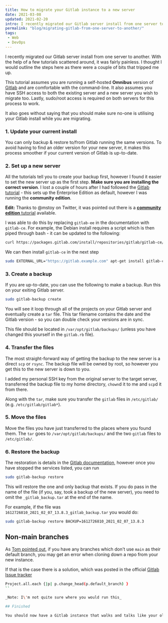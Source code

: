 ```yaml
---
title: How to migrate your Gitlab instance to a new server
date: 2021-03-08
updated: 2021-02-20
intro: I recently migrated our Gitlab server install from one server to another. With the help of a few tutorials it was fairly painless, however I thought I would outline the steps here
permalink: "blog/migrating-gitlab-from-one-server-to-another/"
tags:
 - Web
 - DevOps
---
```


I recently migrated our Gitlab server install from one server to another. With the help of a few tutorials scattered around, it was fairly painless. I thought I would outline the steps here as there were a couple of bits that tripped me up.

This tutorial assumes you are running a self-hosted **Omnibus** version of [Gitlab](https://about.gitlab.com/) and are comfortable with the command-line. It also assumes you have SSH access to both the existing server and a new server you wish to migrate too. Lastly, sudo/root access is required on both servers for this process to work.

It also goes without saying that you should make sure no-one is utilising your Gitlab install while you are migrating.

### 1. Update your current install

You can only backup & restore to/from Gitlab running the same versions. To avoid having to find an older version for your new server, it makes this process smoother if your current version of Gitlab is up-to-date.

### 2. Set up a new server

All the tutorials tell you to create your backup first, however I found it easier to set the new server up as the first step. **Make sure you are installing the correct version**. I lost a couple of hours after I had followed the [Gitlab tutorial](https://about.gitlab.com/install/) - this sets up the Enterprise Edition as default, however I was running the **community edition**.

**Edit:** Thanks to @mstoy on Twitter, it was pointed out there is a [**community edition** tutorial](https://about.gitlab.com/install/?version=ce) available.

I was able to do this by replacing `gitlab-ee` in the documentation with `gitlab-ce`. For example, the Debian install requires a script which is then piped through bash - it can be updated to the following:

```bash
curl https://packages.gitlab.com/install/repositories/gitlab/gitlab-ce/script.deb.sh | sudo bash
```

We can then install `gitlab-ce` in the next step

```bash
sudo EXTERNAL_URL="https://gitlab.example.com" apt-get install gitlab-ce

```

### 3. Create a backup

If you are up-to-date, you can use the following to make a backup. Run this on your exiting Gitlab server.

```bash
sudo gitlab-backup create
```

You will see it loop through all of the projects on your Gitlab server and eventually create a `tar` file. This tar filename contains the date and the Gitlab version - so you can double check your versions are in sync.

This file should be located in `/var/opt/gitlab/backups/` (unless you have changed this yourself in the `gitlab.rb` file).

### 4. Transfer the files

The most straight-forward way of getting the backup to the new server is a direct `scp` or `rsync`. The backup file will be owned by root, so however you get this to the new server is down to you.

I added my personal SSH key from the original server to the target server, transferred the backup file to my home directory, `chown`d it to me and `scp`d it from there.

Along with the `tar`, make sure you transfer the `gitlab` files in `/etc/gitlab/` (e.g. `/etc/gitlab/gitlab*`).

### 5. Move the files

Move the files you have just transferred to the places where you found them. The `tar` goes to `/var/opt/gitlab/backups/` and the two `gitlab` files to `/etc/gitlab/`.

### 6. Restore the backup

The restoration is details in the [Gitlab documentation](https://docs.gitlab.com/ee/raketasks/backup_restore.html#restore-for-omnibus-gitlab-installations), however once you have stopped the services listed, you can run

```bash
sudo gitlab-backup restore
```

This will restore the one and only backup that exists. If you do pass in the name of the file (if you, say, took a backup of the new server), you need to omit the `_gitlab_backup.tar` at the end of the name.

For example, if the file was `1612726810_2021_02_07_13.8.3_gitlab_backup.tar` you would do:

```bash
sudo gitlab-backup restore BACKUP=1612726810_2021_02_07_13.8.3
```

## Non-main branches

As [Tom pointed out](https://gitlab.com/mikestreety/mikestreety/-/issues/2), if you have any branches which don't use `main` as their default branch, you may get an error when cloning down a repo from your new instance.

If that is the case there is a solution, which was posted in the official [Gitlab Issue tracker](https://gitlab.com/gitlab-org/gitlab/-/issues/343905#note_770735311)

```bash
Project.all.each {|p| p.change_head(p.default_branch) }
``

_Note: I\'m not quite sure where you would run this_

## Finished

You should now have a Gitlab instance that walks and talks like your old one, but on a new server instead.
